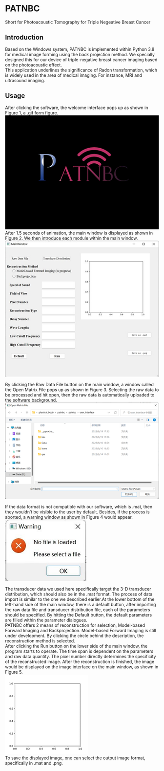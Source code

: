 # PATNBC

Short for Photoacoustic Tomography for Triple Negeative Breast Cancer

## Introduction

Based on the Windows system, PATNBC is implemented within Python 3.8 for medical image forming using the back projection method. We specially designed this for our device of triple-negative breast cancer imaging based on the photoacoustic effect.  
This application underlines the significance of Radon transformation, which is widely used in the area of medical imaging. For instance, MRI and ultrasound imaging.

## Usage

After clicking the software, the welcome interface pops up as shown in Figure 1, a .gif form figure.
![Figure 1](/user_interface/welcome.gif)
After 1.5 seconds of animation, the main window is displayed as shown in Figure 2. We then introduce each module within the main window.
![Figure 2](/readme_files/Fig2.jpg)

By clicking the Raw Data File button on the main window, a window called the Open Matrix File pops up as shown in Figure 3. Selecting the raw data to be processed and hit open, then the raw data is automatically uploaded to the software background.  
![Figure 3](/readme_files/Fig3.png)

If the data format is not compatible with our software, which is .mat, then they wouldn’t be visible to the user by default. Besides, if the process is aborted, a warning window as shown in Figure 4 would appear.  
![Figure 4](/readme_files/Fig4.jpg)

The transducer data we used here specifically target the 3-D transducer distribution, which should also be in the .mat format. The process of data import is similar to the one we described earlier.At the lower bottom of the left-hand side of the main window, there is a default button, after importing the raw data file and transducer distribution file, each of the parameters should be specified. By hitting the Default button, the default parameters are filled within the parameter dialogues.  
PATNBC offers 2 means of reconstruction for selection, Model-based Forward Imaging and Backprojection. Model-based Forward Imaging is still under development. By clicking the circle behind the description, the reconstruction method is selected.  
After clicking the Run button on the lower side of the main window, the program starts to operate. The time span is dependent on the parameters and raw data quantity. The pixel number directly determines the specificity of the reconstructed image. After the reconstruction is finished, the image would be displayed on the image interface on the main window, as shown in Figure 5.  
![Figure 5](/readme_files/Fig5.png)  
To save the displayed image, one can select the output image format, specifically in .mat and .png.

##
